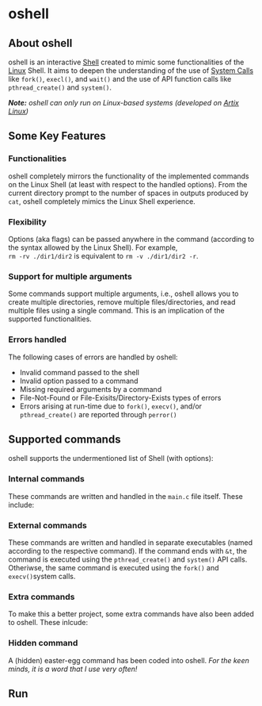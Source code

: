 # oshell

## About oshell

oshell is an interactive [Shell](https://en.wikipedia.org/wiki/Shell_(computing)) created to mimic some functionalities of the [Linux](https://en.wikipedia.org/wiki/Linux) Shell. It aims to deepen the understanding of the use of [System Calls](https://en.wikipedia.org/wiki/System_call) like `fork()`, `execl()`, and `wait()` and the use of API function calls like `pthread_create()` and `system()`.

*<b>Note:</b> oshell can only run on Linux-based systems (developed on [Artix Linux](https://artixlinux.org/))*

## Some Key Features

### Functionalities

oshell completely mirrors the functionality of the implemented commands on the Linux Shell (at least with respect to the handled options). From the current directory prompt to the number of spaces in outputs produced by `cat`, oshell completely mimics the Linux Shell experience.

### Flexibility

Options (aka flags) can be passed anywhere in the command (according to the syntax allowed by the Linux Shell). For example, \
`rm -rv ./dir1/dir2` is equivalent to `rm -v ./dir1/dir2 -r`.

### Support for multiple arguments

Some commands support multiple arguments, i.e., oshell allows you to create multiple directories, remove multiple files/directories, and read multiple files using a single command. This is an implication of the supported functionalities.

### Errors handled

The following cases of errors are handled by oshell:
- Invalid command passed to the shell
- Invalid option passed to a command
- Missing required arguments by a command
- File-Not-Found or File-Exisits/Directory-Exists types of errors
- Errors arising at run-time due to `fork()`, `execv()`, and/or `pthread_create()` are reported through `perror()`

## Supported commands

oshell supports the undermentioned list of Shell (with options):

### Internal commands

These commands are written and handled in the `main.c` file itself. These include:

### External commands

These commands are written and handled in separate executables (named according to the respective command). If the command ends with `&t`, the command is executed using the `pthread_create()` and `system()` API calls. Otheriwse, the same command is executed using the `fork()` and `execv()`system calls.

### Extra commands

To make this a better project, some extra commands have also been added to oshell. These inlcude:

### Hidden command

A (hidden) easter-egg command has been coded into oshell. *For the keen minds, it is a word that I use very often!*

## Run
